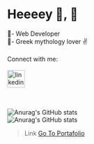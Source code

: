 <h1 >Heeeey 👋, 🚀</h1>
🌱- Web Developer
<br/>
🔱- Greek mythology lover ✌️
<br/>
<br/>
<div>
  Connect with me:
  <br/>
  <br/>
  <a href="https://www.linkedin.com/in/gagandeepdasskaur" target="blank"><img align="center" src="https://cdn.jsdelivr.net/npm/simple-icons@3.0.1/icons/linkedin.svg" alt="linkedin" height="40" width="40" padding="10" /></a>
</div>

  <br/>
  <br/>
  
![Anurag's GitHub stats](https://github-readme-stats.vercel.app/api?username=gagan-daka&show_icons=true&theme=chartreuse-dark)<br/>
![Anurag's GitHub stats](https://github-readme-stats.vercel.app/api?username=gagan-daka&show_icons=true)


> Link
[Go To Portafolio](https://portafoliogagandeep.netlify.app/index.html)

<br/>
<br/>




